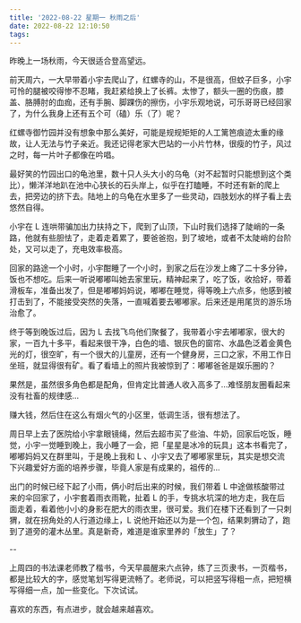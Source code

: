 ```yaml
---
title: '2022-08-22 星期一 秋雨之后'
date: 2022-08-22 12:10:50
tags:
---
```


昨晚上一场秋雨，今天很适合登高望远。

前天周六，一大早带着小宇去爬山了，红螺寺的山，不是很高，但蚊子巨多，小宇可怜的腿被咬得惨不忍睹，我赶紧给换上了长裤。太惨了，额头一圈的伤痕，膝盖、胳膊肘的血痂，还有手腕、脚踝伤的擦伤，小宇乐观地说，可乐哥哥已经回家了，为什么我身上还有五个可（磕）乐（了）呢？

红螺寺御竹园并没有想象中那么美好，可能是规规矩矩的人工篱笆痕迹太重的缘故，让人无法与竹子亲近。我还记得老家大巴站的一小片竹林，很瘦的竹子，风过之时，每一片叶子都像在吟唱。

最好笑的竹园出口的龟池里，数十只人头大小的乌龟（对不起暂时只能想到这个类比），懒洋洋地趴在池中心狭长的石头岸上，似乎在打瞌睡，不时还有新的爬上去，把旁边的挤下去。陆地上的乌龟在水里多了一些灵动，四肢划水的样子看上去悠然自得。

小宇在 L 连哄带骗加出力扶持之下，爬到了山顶，下山时我们选择了陡峭的一条路，他就有些胆怯了，走着走着累了，要爸爸抱，到了坡地，或者不太陡峭的台阶处，又可以走了，充电效率极高。

回家的路途一个小时，小宇酣睡了一个小时，到家之后在沙发上瘫了二十多分钟，饭也不想吃。后来一听说嘟嘟叫她去家里玩，精神起来了，吃了饭，收拾好，带着滑板车，准备出发了，但是嘟嘟妈妈说，嘟嘟在睡觉，得等晚上六点多，他感到被打击到了，不能接受突然的失落，一直喊着要去嘟嘟家。后来还是用尾货的游乐场治愈了。

终于等到晚饭过后，因为 L 去找飞鸟他们聚餐了，我带着小宇去嘟嘟家，很大的家，一百九十多平，看起来很干净，白色的墙、银灰色的窗帘、水晶色泛着金黄色光的灯，很空旷，有一个很大的儿童房，还有一个健身房，三口之家，不用工作日坐班，就显得很有矿。看了看墙上的照片我被惊到了：嘟嘟爸爸是娱乐圈的？

果然是，虽然很多角色都是配角，但肯定比普通人收入高多了...难怪朋友圈看起来没有社畜的规律感...

赚大钱，然后住在这么有烟火气的小区里，低调生活，很有想法了。

周日早上去了医院给小宇拿眼镜绳，然后去超市买了些油、牛奶，回家后吃饭，睡觉，小宇一觉睡到晚上，我小睡了一会，把「星星是冰冷的玩具」这本书看完了，嘟嘟妈妈又在群里叫，于是晚上我和 L 、小宇又去了嘟嘟家里玩，其实是想交流下兴趣爱好方面的培养步骤，毕竟人家是有成果的，祖传的...

出门的时候已经下起了小雨，俩小时后出来的时候，我们带着 L 中途做核酸带过来的伞回家了，小宇套着雨衣雨靴，扯着 L 的手，专挑水坑深的地方走，我在后面走着，看着他小小的身影在肥大的雨衣里，很可爱。我们在楼下还看到了一只刺猬，就在拐角处的人行道边缘上，L 说他开始还以为是一个包，结果刺猬动了，跑到了道旁的灌木丛里。真是新奇，难道是谁家里养的「放生」了？

--

上周四的书法课老师教了楷书，今天早晨醒来六点钟，练了三页隶书，一页楷书，都是比较大的字，感觉笔划写得更流畅了。老师说，可以把竖写得粗一点，把短横写得细一点，加一些变化。下次试试。

喜欢的东西，有点进步，就会越来越喜欢。

